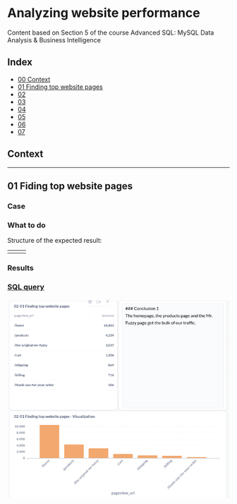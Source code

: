 # Analyzing website performance
Content based on Section 5 of the course Advanced SQL: MySQL Data Analysis & Business Intelligence

## Index

- [00 Context](#context)
- [01 Finding top website pages](#01-finding-top-website-pages)
- [02 ](#02-)
- [03 ](#03-)
- [04 ](#04-)
- [05 ](#05-)
- [06 ](#06-)
- [07 ](#07-)

## Context

---
## 01 Fiding top website pages
### Case

### What to do
Structure of the expected result:

|  	|  	| 	|
|----------	|--------	|----------------------------	|
|          	|        	|                            	|

### Results
### [SQL query](01-finding-top-website-pages.sql)
#### ![01-02-Visualization](../../.img/02-01.png)